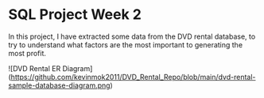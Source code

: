 # SQL Project Week 2

In this project, I have extracted some data from the DVD rental database, to try to understand what factors are the most important to generating the most profit.

![DVD Rental ER Diagram] (https://github.com/kevinmok2011/DVD_Rental_Repo/blob/main/dvd-rental-sample-database-diagram.png)
